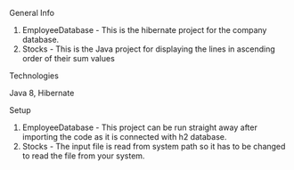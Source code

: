 General Info

 1. EmployeeDatabase - This is the hibernate project for the company database.
 2. Stocks - This is the Java project for displaying the lines in ascending order of their sum values
 
Technologies 

  Java 8, Hibernate
  
Setup
 
 1. EmployeeDatabase - This project can be run straight away after importing the code as it is connected with h2 database.
 2. Stocks - The input file is read from system path so it has to be changed to read the file from your system.

